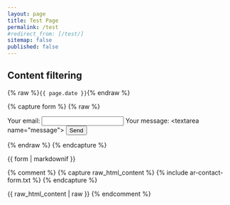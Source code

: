 ```yaml
---
layout: page
title: Test Page
permalink: /test
#redirect_from: [/test/]
sitemap: false
published: false
---
```



<script src="https://platform.linkedin.com/badges/js/profile.js" async defer type="text/javascript"></script>
<div class="badge-base LI-profile-badge" data-locale="en_US" data-size="large" data-theme="light" data-type="VERTICAL" data-vanity="iromanovsky" data-version="v1"  style="float: right; padding-left: 1ch"></div>
  

## Content filtering

{% raw %}`{{ page.date }}`{% endraw %}

{% capture form %}
{% raw %}
<form
  action="https://formspree.io/f/xdordkpb"
  method="POST" markdown="0"
>
  <label>
    Your email: 
    <input type="email" name="email">
  </label>
  <label>
    Your message:
    &lt;textarea name="message"></textarea>
  </label>
  <!-- your other form fields go here -->
  <button type="submit">Send</button>
</form>
{% endraw %}
{% endcapture %}

{{ form | markdownif }}



{% comment %}
{% capture raw_html_content %}
{% include ar-contact-form.txt %}
{% endcapture %}

{{ raw_html_content | raw }}
{% endcomment %}
